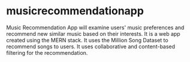 # musicrecommendationapp

Music Recommendation App will examine users' music preferences and recommend new similar music based on their interests.
It is a web app created using the MERN stack. 
It uses the Million Song Dataset to recommend songs to users.
It uses collaborative and content-based filtering for the recommendation.



